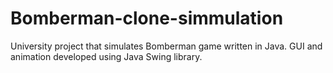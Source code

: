 # Bomberman-clone-simmulation
University project that simulates Bomberman game written in Java. GUI and animation developed using Java Swing library.
